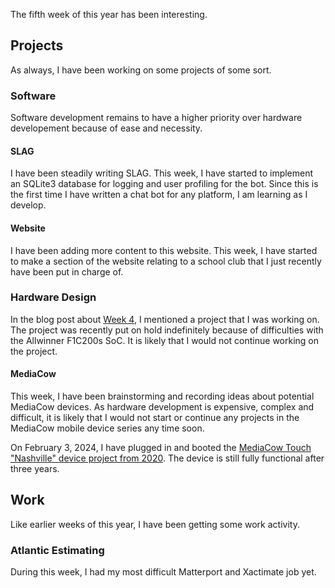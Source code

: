 The fifth week of this year has been interesting.

## Projects
As always, I have been working on some projects of some sort.

### Software
Software development remains to have a higher priority over hardware developement because of ease and necessity.

#### SLAG
I have been steadily writing SLAG. This week, I have started to implement an SQLite3 database for logging and user profiling for the bot. Since this is the first time I have written a chat bot for any platform, I am learning as I develop.

#### Website
I have been adding more content to this website. This week, I have started to make a section of the website relating to a school club that I just recently have been put in charge of.

### Hardware Design
In the blog post about [Week 4](/6/), I mentioned a project that I was working on. The project was recently put on hold indefinitely because of difficulties with the Allwinner F1C200s SoC. It is likely that I would not continue working on the project.

#### MediaCow 
This week, I have been brainstorming and recording ideas about potential MediaCow devices. As hardware development is expensive, complex and difficult, it is likely that I would not start or continue any projects in the MediaCow mobile device series any time soon.

On February 3, 2024, I have plugged in and booted the [MediaCow Touch "Nashville" device project from 2020](/projects/mct_1/). The device is still fully functional after three years.

## Work
Like earlier weeks of this year, I have been getting some work activity.

### Atlantic Estimating
During this week, I had my most difficult Matterport and Xactimate job yet.